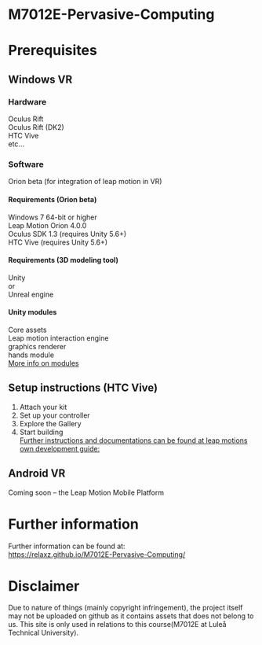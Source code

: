 # M7012E-Pervasive-Computing
# Prerequisites
## Windows VR
### Hardware
Oculus Rift  
Oculus Rift (DK2)  
HTC Vive  
etc...
### Software
Orion beta (for integration of leap motion in VR)  
#### Requirements (Orion beta)
Windows 7 64-bit or higher  
Leap Motion Orion 4.0.0  
Oculus SDK 1.3 (requires Unity 5.6+)  
HTC Vive (requires Unity 5.6+)  
#### Requirements (3D modeling tool)
Unity  
or  
Unreal engine  
#### Unity modules
Core assets  
Leap motion interaction engine  
graphics renderer  
hands module  
[More info on modules](https://leapmotion.github.io/UnityModules/)  
## Setup instructions (HTC Vive)
1. Attach your kit  
2. Set up your controller  
3. Explore the Gallery  
4. Start building  
[Further instructions and documentations can be found at leap motions own development guide:](http://leapmotion-developer.squarespace.com/documentation)

## Android VR
Coming soon – the Leap Motion Mobile Platform

# Further information
Further information can be found at:  
https://relaxz.github.io/M7012E-Pervasive-Computing/

# Disclaimer
Due to nature of things (mainly copyright infringement), the project itself may not be uploaded on github as it contains assets that does not belong to us. This site is only used in relations to this course(M7012E at Luleå Technical University). 
